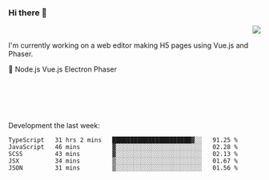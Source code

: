 ### Hi there 👋

<img align="right" src="https://github-readme-stats.vercel.app/api?username=jasonpanggo"/>

<br>
<p align="left">
I'm currently working on a web editor making H5 pages using Vue.js and Phaser.
</p>
<p align="left">
📖 Node.js Vue.js Electron Phaser
</p>
<br>
<br>
<br>
<br>

Development the last week:
<!--START_SECTION:waka-->
```text
TypeScript   31 hrs 2 mins   ██████████████████████▓░░   91.25 % 
JavaScript   46 mins         ▓░░░░░░░░░░░░░░░░░░░░░░░░   02.28 % 
SCSS         43 mins         ▓░░░░░░░░░░░░░░░░░░░░░░░░   02.13 % 
JSX          34 mins         ▒░░░░░░░░░░░░░░░░░░░░░░░░   01.67 % 
JSON         31 mins         ▒░░░░░░░░░░░░░░░░░░░░░░░░   01.56 % 
```
<!--END_SECTION:waka-->

<!--
**JASONPANGGO/jasonpanggo** is a ✨ _special_ ✨ repository because its `README.md` (this file) appears on your GitHub profile.

Here are some ideas to get you started:

- 🔭 I’m currently working on ...
- 🌱 I’m currently learning ...
- 👯 I’m looking to collaborate on ...
- 🤔 I’m looking for help with ...
- 💬 Ask me about ...
- 📫 How to reach me: ...
- 😄 Pronouns: ...
- ⚡ Fun fact: ...
-->
